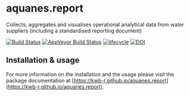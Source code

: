 # aquanes.report
Collects, aggregates and visualises operational analytical data from water suppliers (including a standardised reporting document)

[![Build Status](https://travis-ci.org/KWB-R/aquanes.report.svg?branch=master)](https://travis-ci.org/KWB-R/aquanes.report) [![AppVeyor Build Status](https://ci.appveyor.com/api/projects/status/5s0ekleh3f1wnjch?branch=master&svg=true)](https://ci.appveyor.com/project/KWB-R/aquanes-report) [![lifecycle](https://img.shields.io/badge/lifecycle-stable-brightgreen.svg)](https://www.tidyverse.org/lifecycle/#stable) [![DOI](https://zenodo.org/badge/83431353.svg)](https://zenodo.org/badge/latestdoi/83431353)


## Installation & usage

For more information on the installation and the usage please visit the 
package documentation at [https://kwb-r.github.io/aquanes.report](https://kwb-r.github.io/aquanes.report).
